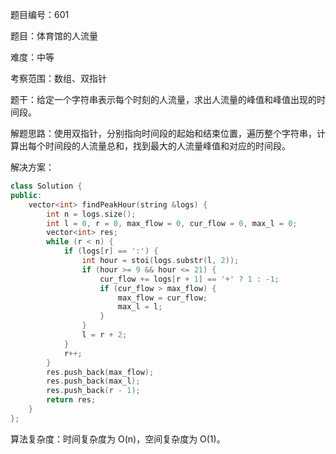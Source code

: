 题目编号：601

题目：体育馆的人流量

难度：中等

考察范围：数组、双指针

题干：给定一个字符串表示每个时刻的人流量，求出人流量的峰值和峰值出现的时间段。

解题思路：使用双指针，分别指向时间段的起始和结束位置，遍历整个字符串，计算出每个时间段的人流量总和，找到最大的人流量峰值和对应的时间段。

解决方案：

```cpp
class Solution {
public:
    vector<int> findPeakHour(string &logs) {
        int n = logs.size();
        int l = 0, r = 0, max_flow = 0, cur_flow = 0, max_l = 0;
        vector<int> res;
        while (r < n) {
            if (logs[r] == ':') {
                int hour = stoi(logs.substr(l, 2));
                if (hour >= 9 && hour <= 21) {
                    cur_flow += logs[r + 1] == '+' ? 1 : -1;
                    if (cur_flow > max_flow) {
                        max_flow = cur_flow;
                        max_l = l;
                    }
                }
                l = r + 2;
            }
            r++;
        }
        res.push_back(max_flow);
        res.push_back(max_l);
        res.push_back(r - 1);
        return res;
    }
};
```

算法复杂度：时间复杂度为 O(n)，空间复杂度为 O(1)。